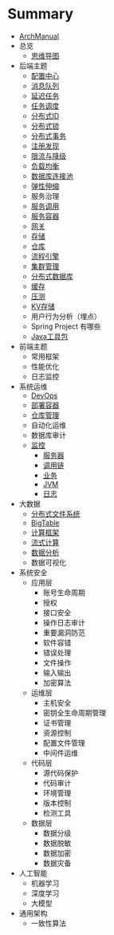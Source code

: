 # Summary

* [ArchManual](README.md)
* 总览
    * [思维导图](overview/index.md)
* 后端主题
    *  [配置中心](backend/config/index.md)
    *  [消息队列](backend/mq/index.md)
    *  [延迟任务](backend/dq/index.md)
    *  [任务调度](backend/task/index.md)    
    *  [分布式ID](backend/id/index.md)
    *  [分布式锁](backend/lock/index.md)
    *  [分布式事务](backend/transaction/index.md)
    *  [注册发现](backend/registry/index.md)
    *  [限流与降级](backend/fallback/index.md)
    *  [负载均衡](backend/loadbalance/index.md)
    *  [数据库连接池](backend/dbpool/index.md)
    *  [弹性伸缩](backend/elastic/index.md)
    *  服务治理
    *  [服务调用](backend/rpc/index.md)
    *  [服务容器](backend/server/index.md)
    *  [网关](backend/gateway/index.md)
    *  [存储](backend/storage/index.md)
    *  [仓库](backend/warehouse/index.md)
    *  [流程引擎](backend/workflow/index.md)
    *  [集群管理](backend/cluster/index.md)
    *  [分布式数据库](backend/rdms/index.md)
    *  [缓存](backend/cache/index.md)
    *  [压测](backend/stress/index.md)
    *  [KV存储](backend/kv/index.md)
    *  用户行为分析（埋点）
    *  Spring Project 有哪些
    *  [Java工具包](backend/tools/index.md)
* 前端主题
    *  常用框架
    *  性能优化
    *  日志监控
* 系统运维
    *  [DevOps](ops/devops/index.md)
    *  [部署容器](ops/deploy/index.md)
    *  [仓库管理](ops/repo/index.md)
    *  自动化运维
    *  数据库审计
    *  [监控](ops/monitor/index.md)
        * [服务器](ops/monitor/server/index.md)
        * [调用链](ops/monitor/chain/index.md)
        * [业务](ops/monitor/biz/index.md)
        * [JVM](ops/monitor/jvm/index.md)
        * [日志](ops/monitor/log/index.md)
* 大数据
    *  [分布式文件系统](bigdata/fs/index.md)
    *  [BigTable](bigdata/bigtable/index.md)
    *  [计算框架](bigdata/compute/index.md)
    *  [流式计算](bigdata/stream/index.md)
    *  [数据分析](bigdata/analyze/index.md)
    *  数据可视化
* 系统安全
    *  应用层
        * 账号生命周期
        * 授权
        * 接口安全
        * 操作日志审计
        * 重要漏洞防范
        * 软件容错
        * 错误处理
        * 文件操作
        * 输入输出
        * 加密算法
    *  运维层
        * 主机安全
        * 密钥全生命周期管理
        * 证书管理
        * 资源控制
        * 配置文件管理
        * 中间件运维
    *  代码层
        * 源代码保护
        * 代码审计
        * 环境管理
        * 版本控制
        * 检测工具
    *  数据层
        * 数据分级
        * 数据脱敏
        * 数据加密
        * 数据灾备
* 人工智能
    *  机器学习
    *  深度学习
    *  大模型
* 通用架构
    *  一致性算法
